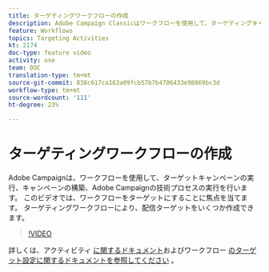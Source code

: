 ```yaml
---
title: ターゲティングワークフローの作成
description: Adobe Campaign Classicはワークフローを使用して、ターゲティングキャンペーンの実行、キャンペーンの構築、Adobe Campaignの技術プロセスの実行を行います。 このビデオでは、ワークフローをターゲットにすることに焦点を当てます。 ターゲティングワークフローにより、配信ターゲットをいくつか作成できます。
feature: Workflows
topics: Targeting Activities
kt: 2174
doc-type: feature video
activity: use
team: DOC
translation-type: tm+mt
source-git-commit: 838c617ca163a09fcb57b7b4706433e98869bc3d
workflow-type: tm+mt
source-wordcount: '111'
ht-degree: 23%

---
```



# ターゲティングワークフローの作成

Adobe Campaignは、ワークフローを使用して、ターゲットキャンペーンの実行、キャンペーンの構築、Adobe Campaignの技術プロセスの実行を行います。 このビデオでは、ワークフローをターゲットにすることに焦点を当てます。 ターゲティングワークフローにより、配信ターゲットをいくつか作成できます。

>[!VIDEO](https://video.tv.adobe.com/v/25605?quality=12)

詳しくは、アクティビティ [に関するドキュメント](https://docs.adobe.com/content/help/en/campaign-classic/using/automating-with-workflows/introduction/about-workflows.html)およびワークフロー [のターゲット設定に関するドキュメントを参照してください](https://docs.adobe.com/content/help/en/campaign-classic/using/automating-with-workflows/targeting-activities/about-targeting-activities.html) 。

